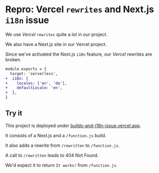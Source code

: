 # Repro: Vercel `rewrites` and Next.js `i18n` issue

We use _Vercel_ `rewrites` quite a lot in our project.

We also have a Next.js site in our Vercel project.

Since we've activated the Next.js `i18n` feature, our _Vercel_ rewrites are broken.

```diff
module.exports = {
  target: 'serverless',
+  i18n: {
+    locales: ['en', 'de'],
+    defaultLocale: 'en',
+  },
}
```

## Try it

This project is deployed under [builds-and-i18n-issue.vercel.app](https://builds-and-i18n-issue.vercel.app/).

It consists of a Next.js and a `/function.js` build.

It also adds a rewrite from `/rewritten` to `/function.js`.

A call to `/rewritten` leads to 404 Not Found.

We'd expect it to return `It works!` from `/function.js`.
